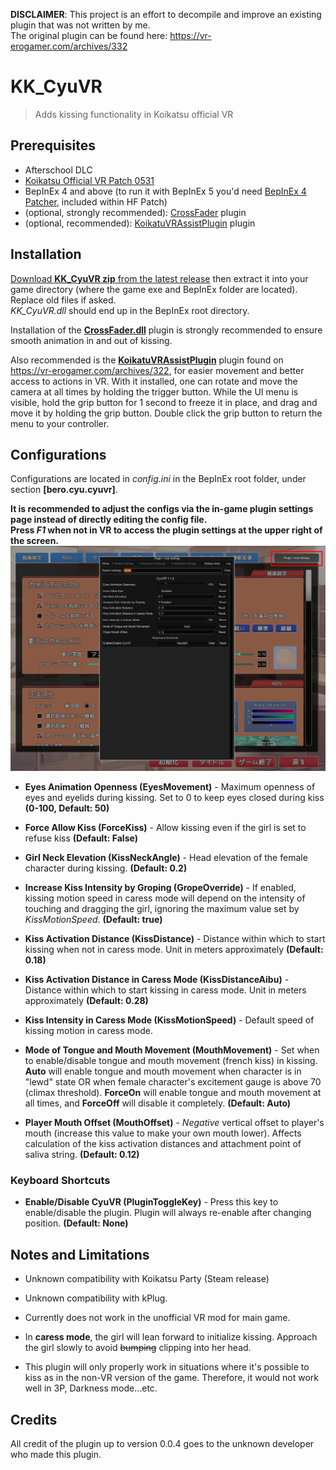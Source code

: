**DISCLAIMER**: This project is an effort to decompile and improve an existing plugin that was not written by me.  
The original plugin can be found here: https://vr-erogamer.com/archives/332

# KK_CyuVR
> Adds kissing functionality in Koikatsu official VR  


## Prerequisites  
- Afterschool DLC  
- [Koikatsu Official VR Patch 0531](http://www.illusion.jp/preview/koikatu/download/vr.php)  
- BepInEx 4 and above (to run it with BepInEx 5 you'd need [BepInEx 4 Patcher](https://github.com/BepInEx/BepInEx.BepInEx4Upgrader), included within HF Patch)  
- (optional, strongly recommended): [CrossFader](https://github.com/MayouKurayami/KK_CrossFader/releases) plugin
- (optional, recommended): [KoikatuVRAssistPlugin](https://mega.nz/#!YQZyWRwQ!C2FX0Iwp-X7F5z55ytTlQGkjfqH6kQP-wcDPfNBvT0s) plugin



## Installation
[Download **KK_CyuVR zip** from the latest release](https://github.com/MayouKurayami/KK_CyuVR/releases) then extract it into your game directory (where the game exe and BepInEx folder are located).  
Replace old files if asked.  
*KK_CyuVR.dll* should end up in the BepInEx root directory.  

Installation of the [**CrossFader.dll**](https://github.com/MayouKurayami/KK_CrossFader/releases) plugin is strongly recommended to ensure smooth animation in and out of kissing.   

Also recommended is the [**KoikatuVRAssistPlugin**](https://mega.nz/#!YQZyWRwQ!C2FX0Iwp-X7F5z55ytTlQGkjfqH6kQP-wcDPfNBvT0s) plugin found on https://vr-erogamer.com/archives/322, for easier movement and better access to actions in VR. With it installed, one can rotate and move the camera at all times by holding the trigger button. While the UI menu is visible, hold the grip button for 1 second to freeze it in place, and drag and move it by holding the grip button. Double click the grip button to return the menu to your controller.

## Configurations
Configurations are located in *config.ini* in the BepInEx root folder, under section **[bero.cyu.cyuvr]**.  

**It is recommended to adjust the configs via the in-game plugin settings page instead of directly editing the config file.  
Press *F1* when not in VR to access the plugin settings at the upper right of the screen.**  
![](https://github.com/MayouKurayami/KK_CyuVR/blob/master/images/CyuVR_settings.png)  


- **Eyes Animation Openness (EyesMovement)** - Maximum openness of eyes and eyelids during kissing. Set to 0 to keep eyes closed during kiss **(0-100, Default: 50)**  

- **Force Allow Kiss (ForceKiss)** - Allow kissing even if the girl is set to refuse kiss **(Default: False)**

- **Girl Neck Elevation (KissNeckAngle)** - Head elevation of the female character during kissing. **(Default: 0.2)**   

- **Increase Kiss Intensity by Groping (GropeOverride)** - If enabled, kissing motion speed in caress mode will depend on the intensity of touching and dragging the girl, ignoring the maximum value set by *KissMotionSpeed*. **(Default: true)**  

- **Kiss Activation Distance (KissDistance)** - Distance within which to start kissing when not in caress mode. Unit in meters approximately **(Default: 0.18)**  

- **Kiss Activation Distance in Caress Mode (KissDistanceAibu)** - Distance within which to start kissing in caress mode. Unit in meters approximately **(Default: 0.28)**  

- **Kiss Intensity in Caress Mode (KissMotionSpeed)** - Default speed of kissing motion in caress mode.

- **Mode of Tongue and Mouth Movement (MouthMovement)** - Set when to enable/disable tongue and mouth movement (french kiss) in kissing. **Auto** will enable tongue and mouth movement when character is in "lewd" state OR when female character's excitement gauge is above 70 (climax threshold). **ForceOn** will enable tongue and mouth movement at all times, and **ForceOff** will disable it completely. **(Default: Auto)**  

- **Player Mouth Offset (MouthOffset)** - *Negative* vertical offset to player's mouth (increase this value to make your own mouth lower). Affects calculation of the kiss activation distances and attachment point of saliva string. **(Default: 0.12)**  

### Keyboard Shortcuts  

 - **Enable/Disable CyuVR (PluginToggleKey)** - Press this key to enable/disable the plugin. Plugin will always re-enable after changing position. **(Default: None)**


## Notes and Limitations
- Unknown compatibility with Koikatsu Party (Steam release)  

- Unknown compatibility with kPlug.

- Currently does not work in the unofficial VR mod for main game.  

- In **caress mode**, the girl will lean forward to initialize kissing. Approach the girl slowly to avoid ~~bumping~~ clipping into her head.  

- This plugin will only properly work in situations where it's possible to kiss as in the non-VR version of the game. Therefore, it would not work well in 3P, Darkness mode...etc.  

## Credits
All credit of the plugin up to version 0.0.4 goes to the unknown developer who made this plugin.  
